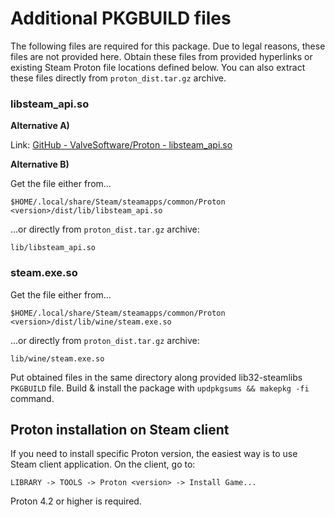 # Additional PKGBUILD files

The following files are required for this package. Due to legal reasons, these files are not provided here. Obtain these files from provided hyperlinks or existing Steam Proton file locations defined below. You can also extract these files directly from `proton_dist.tar.gz` archive.

### libsteam_api.so

**Alternative A)**

Link: [GitHub - ValveSoftware/Proton - libsteam_api.so](https://github.com/ValveSoftware/Proton/raw/proton_4.2/steam_helper/libsteam_api.so)

**Alternative B)**

Get the file either from...

```
$HOME/.local/share/Steam/steamapps/common/Proton <version>/dist/lib/libsteam_api.so
```

...or directly from `proton_dist.tar.gz` archive:

```
lib/libsteam_api.so
```

### steam.exe.so

Get the file either from...

```
$HOME/.local/share/Steam/steamapps/common/Proton <version>/dist/lib/wine/steam.exe.so
```

...or directly from `proton_dist.tar.gz` archive:

```
lib/wine/steam.exe.so
```

Put obtained files in the same directory along provided lib32-steamlibs `PKGBUILD` file. Build & install the package with `updpkgsums && makepkg -fi` command.

## Proton installation on Steam client

If you need to install specific Proton version, the easiest way is to use Steam client application. On the client, go to:

```
LIBRARY -> TOOLS -> Proton <version> -> Install Game...
```

Proton 4.2 or higher is required.
